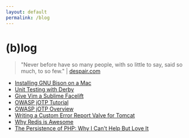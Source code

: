```yaml
---
layout: default
permalink: /blog
---
```


# (b)log

> "Never before have so many people, with so little to say, said so much, to so few."
> | [despair.com](http://www.despair.com/blogging.html)

* [Installing GNU Bison on a Mac](/install-bison-mac.html)
* [Unit Testing with Derby](/unit-testing-with-derby)
* [Give Vim a Sublime Facelift](/sublime-vim)
* [OWASP jOTP Tutorial](/jotp-tutorial)
* [OWASP jOTP Overview](/jotp-overview)
* [Writing a Custom Error Report Valve for Tomcat](/tomcat-valves)
* [Why Redis is Awesome](/why-redis-is-awesome)
* [The Persistence of PHP: Why I Can't Help But Love It](/persistence-of-php)
